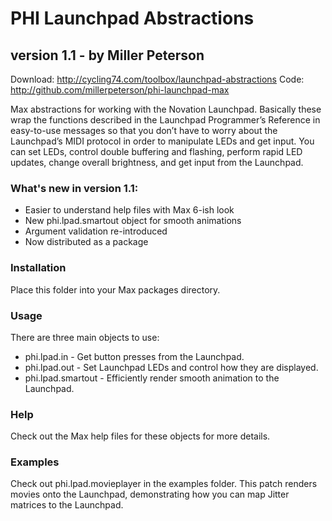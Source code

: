 PHI Launchpad Abstractions
==========================
version 1.1 - by Miller Peterson
--------------------------------

Download: http://cycling74.com/toolbox/launchpad-abstractions
Code: http://github.com/millerpeterson/phi-launchpad-max

Max abstractions for working with the Novation Launchpad. Basically these
wrap the functions described in the Launchpad Programmer’s Reference in
easy-to-use messages so that you don’t have to worry about the Launchpad’s
MIDI protocol in order to manipulate LEDs and get input. You can set LEDs,
control double buffering and flashing, perform rapid LED updates, change
overall brightness, and get input from the Launchpad.

### What's new in version 1.1:
- Easier to understand help files with Max 6-ish look
- New phi.lpad.smartout object for smooth animations
- Argument validation re-introduced
- Now distributed as a package

### Installation
Place this folder into your Max packages directory.

### Usage
There are three main objects to use:
- phi.lpad.in - Get button presses from the Launchpad.
- phi.lpad.out - Set Launchpad LEDs and control how they are displayed.
- phi.lpad.smartout - Efficiently render smooth animation to the Launchpad.

### Help
Check out the Max help files for these objects for more details.

### Examples
Check out phi.lpad.movieplayer in the examples folder. This patch renders
movies onto the Launchpad, demonstrating how you can map Jitter matrices to
the Launchpad.